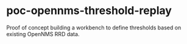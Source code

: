 poc-opennms-threshold-replay
============================

Proof of concept building a workbench to define thresholds based on existing OpenNMS RRD data.
